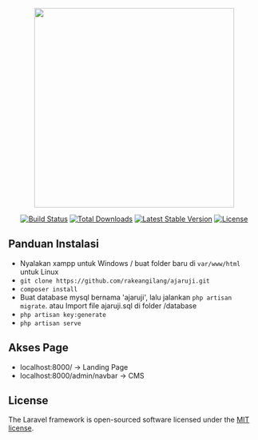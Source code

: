 <p align="center"><a href="https://laravel.com" target="_blank"><img src="https://raw.githubusercontent.com/laravel/art/master/logo-lockup/5%20SVG/2%20CMYK/1%20Full%20Color/laravel-logolockup-cmyk-red.svg" width="400"></a></p>

<p align="center">
<a href="https://travis-ci.org/laravel/framework"><img src="https://travis-ci.org/laravel/framework.svg" alt="Build Status"></a>
<a href="https://packagist.org/packages/laravel/framework"><img src="https://poser.pugx.org/laravel/framework/d/total.svg" alt="Total Downloads"></a>
<a href="https://packagist.org/packages/laravel/framework"><img src="https://poser.pugx.org/laravel/framework/v/stable.svg" alt="Latest Stable Version"></a>
<a href="https://packagist.org/packages/laravel/framework"><img src="https://poser.pugx.org/laravel/framework/license.svg" alt="License"></a>
</p>

## Panduan Instalasi

- Nyalakan xampp untuk Windows / buat folder baru di ```var/www/html``` untuk Linux
- ```git clone https://github.com/rakeangilang/ajaruji.git```
- ```composer install```
- Buat database mysql bernama 'ajaruji', lalu jalankan ```php artisan migrate```. atau Import file ajaruji.sql di folder /database
- ```php artisan key:generate```
- ```php artisan serve```

## Akses Page
- localhost:8000/ -> Landing Page
- localhost:8000/admin/navbar -> CMS

## License

The Laravel framework is open-sourced software licensed under the [MIT license](https://opensource.org/licenses/MIT).
